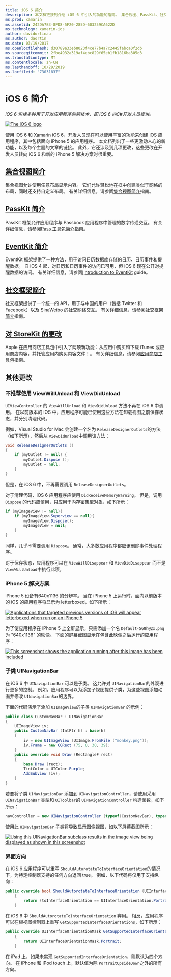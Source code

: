 ```yaml
---
title: iOS 6 简介
description: 本文档链接到介绍 iOS 6 中引入的功能的指南。 集合视图、PassKit、社交框架，以及对 StoreKit 的更改都进行了讨论。
ms.prod: xamarin
ms.assetid: 242DA7E3-8FD8-5F20-285D-603259CA622D
ms.technology: xamarin-ios
author: davidortinau
ms.author: daortin
ms.date: 03/19/2017
ms.openlocfilehash: d30789a33eb8023f4ce77b4a7c2445fabca0f2db
ms.sourcegitcommit: 2fbe4932a319af4ebc829f65eb1fb1816ba305d3
ms.translationtype: MT
ms.contentlocale: zh-CN
ms.lasthandoff: 10/29/2019
ms.locfileid: "73031837"
---
```

# <a name="introduction-to-ios-6"></a>iOS 6 简介

_iOS 6 包括多种用于开发应用程序的新技术，即 iOS 6 向C#开发人员提供。_

[![](images/ios6-large.jpg "The iOS 6 logo")](images/ios6-large.jpg#lightbox)

使用 iOS 6 和 Xamarin iOS 6，开发人员现在可以使用丰富的功能来创建 iOS 应用程序，其中包括面向 iPhone 5 的应用程序。
本文档列出了一些更激动人心的新功能，以及每个主题的文章的链接。 此外，它还涉及到几项更改，这些更改在开发人员转向 iOS 6 和新的 iPhone 5 解决方案时很重要。

## <a name="introduction-to-collection-viewsiosuser-interfacecontrolsuicollectionviewmd"></a>[集合视图简介](~/ios/user-interface/controls/uicollectionview.md)

集合视图允许使用任意布局显示内容。 它们允许轻松地在框中创建类似于网格的布局，同时还支持自定义布局。 有关详细信息，请参阅[集合视图简介](~/ios/user-interface/controls/uicollectionview.md)[](~/ios/user-interface/controls/uicollectionview.md)指南。

## <a name="introduction-to-passkitiosplatformpasskitmd"></a>[PassKit 简介](~/ios/platform/passkit.md)

PassKit 框架允许应用程序与 Passbook 应用程序中管理的数字传递交互。 有关详细信息，请参阅[Pass 工具包简介指南](~/ios/platform/passkit.md)。

## <a name="introduction-to-eventkitiosplatformeventkitmd"></a>[EventKit 简介](~/ios/platform/eventkit.md)

EventKit 框架提供了一种方法，用于访问日历数据库存储的日历、日历事件和提醒数据。 自 iOS 4 起，对日历和日历事件的访问已可用，但 iOS 6 现在公开对提醒数据的访问。 有关详细信息，请参阅[I](~/ios/platform/eventkit.md) [ntroduction to EventKit](~/ios/platform/eventkit.md) guide。

## <a name="introduction-to-the-social-frameworkiosplatformsocial-frameworkmd"></a>[社交框架简介](~/ios/platform/social-framework.md)

社交框架提供了一个统一的 API，用于与中国的用户（包括 Twitter 和 Facebook）以及 SinaWeibo 的社交网络交互。 有关详细信息，请参阅[社交框架简介](~/ios/platform/social-framework.md)指南。

## <a name="changes-to-storekitchanges-to-storekitmd"></a>[对 StoreKit 的更改](changes-to-storekit.md)

Apple 在应用商店工具包中引入了两项新功能：从应用中购买和下载 iTunes 或应用商店内容，并托管应用内购买内容文件！。 有关详细信息，请参阅[应用商店工具包](changes-to-storekit.md)指南。

## <a name="other-changes"></a>其他更改

### <a name="viewwillunload-and-viewdidunload-deprecated"></a>不推荐使用 ViewWillUnload 和 ViewDidUnload

`UIViewController` 的 `ViewWillUnload` 和 `ViewDidUnload` 方法不再在 iOS 6 中调用。 在以前版本的 iOS 中，应用程序可能已使用这些方法在卸载视图之前保存状态，并分别清理代码。

例如，Visual Studio for Mac 会创建一个名为 `ReleaseDesignerOutlets`的方法（如下所示），然后从 `ViewDidUnload`中调用该方法：

```csharp
void ReleaseDesignerOutlets ()
{
    if (myOutlet != null) {
        myOutlet.Dispose ();
        myOutlet = null;
    }
}
```

但是，在 iOS 6 中，不再需要调用 `ReleaseDesignerOutlets`。   

对于清理代码，iOS 6 应用程序应使用 `DidReceiveMemoryWarning`。 但是，调用 `Dispose` 的代码应慎用，只应用于内存密集型对象，如下所示：

```csharp
if (myImageView != null){
    if (myImageView.Superview == null){
        myImageView.Dispose();
        myImageView = null;
    }
}
```

同样，几乎不需要调用 `Dispose`。 通常，大多数应用程序都应该删除事件处理程序。

对于保存状态，应用程序可以在 `ViewWillDisappear` 和 `ViewDidDisappear` 而不是 `ViewWillUnload`中执行此项。

### <a name="iphone-5-resolution"></a>iPhone 5 解决方案

iPhone 5 设备有640x1136 的分辨率。 当在 iPhone 5 上运行时，面向以前版本的 iOS 的应用程序将显示为 letterboxed，如下所示：

 [![](images/01-letterboxed.png "Applications that targeted previous versions of iOS will appear letterboxed when run on an iPhone 5")](images/01-letterboxed.png#lightbox)

为了使应用程序在 iPhone 5 上全屏显示，只需添加一个名 `Default-568h@2x.png` 为 "640x1136" 的映像。 下面的屏幕截图显示在包含此映像之后运行的应用程序：

 [![](images/02-fullscreen.png "This screenshot shows the application running after this image has been included")](images/02-fullscreen.png#lightbox)

### <a name="subclassing-uinavigationbar"></a>子类 UINavigationBar

在 iOS 6 中 `UINavigationBar` 可以是子类。 这允许对 `UINavigationBar`的外观进行更多的控制。 例如，应用程序可以为添加子视图提供子类，为这些视图添加动画并修改 `UINavigationBar`的边界。

下面的代码演示了添加 `UIImageView`的子类 `UINavigationBar` 的示例：

```csharp
public class CustomNavBar : UINavigationBar
{
    UIImageView iv;
    public CustomNavBar (IntPtr h) : base(h)
    {
        iv = new UIImageView (UIImage.FromFile ("monkey.png"));
        iv.Frame = new CGRect (75, 0, 30, 39);
    }
    public override void Draw (RectangleF rect)
    {
        base.Draw (rect);
        TintColor = UIColor.Purple;
        AddSubview (iv);
    }
}
```

若要将子类 `UINavigationBar` 添加到 `UINavigationController`，请使用采用 `UINavigationBar` 类型和 `UIToolbar`的 `UINavigationController` 构造函数，如下所示：

```csharp
navController = new UINavigationController (typeof(CustomNavBar), typeof(UIToolbar));
```

使用此 `UINavigationBar` 子类将导致显示图像视图，如以下屏幕截图所示：

 [![](images/03-navbar.png "Using this UINavigationBar subclass results in the image view being displayed as shown in this screenshot")](images/03-navbar.png#lightbox)

### <a name="interface-orientation"></a>界面方向

在 iOS 6 应用程序可以重写 `ShouldAutorotateToInterfaceOrientation`的情况下，为特定控制器支持的任何方向返回 true。 例如，以下代码将仅用于支持纵向：

```csharp
public override bool ShouldAutorotateToInterfaceOrientation (UIInterfaceOrientation toInterfaceOrientation)
    {
        return (toInterfaceOrientation == UIInterfaceOrientation.Portrait);
    }
```

在 iOS 6 中 `ShouldAutorotateToInterfaceOrientation` 弃用。
相反，应用程序可以在根视图控制器上重写 `GetSupportedInterfaceOrientations`，如下所示：

```csharp
public override UIInterfaceOrientationMask GetSupportedInterfaceOrientations ()
    {
        return UIInterfaceOrientationMask.Portrait;
    }
```

在 iPad 上，如果未实现 `GetSupportedInterfaceOrientation`，则默认为四个方向。 在 iPhone 和 iPod touch 上，默认值为除 `PortraitUpsideDown`之外的所有方向。

